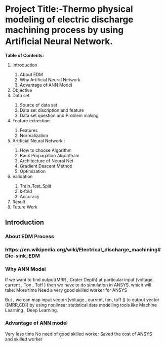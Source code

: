 <h1>Project Title:-Thermo physical modeling of electric discharge  machining process by using Artiﬁcial Neural  Network.</h1>
<p><b>  Table of Contents: </b></p>


   <ol>
  <li>Introduction </li>
    <ol>
   <li>About EDM</li>
   <li>Why Artificial Neural Network</li>
      <li>Advantage of ANN Model</li>
  </ol>
  <li>Objective</li>

  <li>Data set:</li>
         <ol>
         <li>Source of data set</li>
         <li>Data set discription and feature</li>
           <li>Data set question and Problem making</li>
          </ol>
   <li>Feature extrection:</li>
         <ol>
         <li>Features</li>
         <li>Normalization</li>
          </ol>
  <li>Artificial Neural Network :</li>
            <ol>
         <li>How to choose Algorithm</li>
         <li>Back Propagation Algoritham</li>        <li>Architecture of Neural Net</li>
         <li>Gradient Descent Method</li>
         <li>Optimization</li>
          </ol>
    <li>Validation</li>
  <ol>
  <li>Train_Test_Split</li>
   <li>k-fold</li>
    <li>Accuracy</li>
   </ol>
  <li>Result</li>
 <li>Future Work</li>
</ol>
   
 <h2>Introduction</h2> 
      <h3>About EDM Process<h3>
     <p>https://en.wikipedia.org/wiki/Electrical_discharge_machining#Die-sink_EDM</p>
   <h3>Why ANN Model</h3>
   <p>If we want to find output(MRR , Crater Depth) at particular  input  (voltage, current , Ton , Toff )  then we have to do  simulation in ANSYS, which will take:
More time 
Need a  very good  skilled worker for ANSYS 
</p>
   <p>But , we can map input vector([voltage , current, ton, toff ])  to output vector ([MRR,CD])   by using nonlinear statistical data modelling tools like Machine Learning , Deep Learning.
</p>
   <h3>Advantage of ANN model</h3><p>Very  less  time
No need of  good skilled worker 
Saved the cost of ANSYS and skilled worker
</p>
   
   
         
 
 

